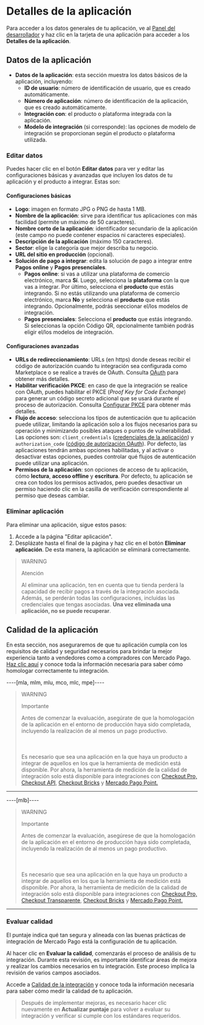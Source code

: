 # Detalles de la aplicación

Para acceder a los datos generales de tu aplicación, ve al [Panel del desarrollador](/developers/panel/app) y haz clic en la tarjeta de una aplicación para acceder a los **Detalles de la aplicación**.

## Datos de la aplicación

* **Datos de la aplicación**: esta sección muestra los datos básicos de la aplicación, incluyendo:
  - **ID de usuario**: número de identificación de usuario, que es creado automáticamente.
  - **Número de aplicación**: número de identificación de la aplicación, que es creado automáticamente.
  - **Integración con**: el producto o plataforma integrada con la aplicación.
  - **Modelo de integración** (si corresponde): las opciones de modelo de integración se proporcionan según el producto o plataforma utilizada.

### Editar datos

Puedes hacer clic en el botón **Editar datos** para ver y editar las configuraciones básicas y avanzadas que incluyen los datos de tu aplicación y el producto a integrar. Estas son:

#### Configuraciones básicas

* **Logo**: imagen en formato JPG o PNG de hasta 1 MB.
* **Nombre de la aplicación**: sirve para identificar tus aplicaciones con más facilidad (permite un máximo de 50 caracteres).
* **Nombre corto de la aplicación**: identificador secundario de la aplicación (este campo no puede contener espacios ni caracteres especiales).
* **Descripción de la aplicación** (máximo 150 caracteres).
* **Sector**: elige la categoría que mejor describa tu negocio.
* **URL del sitio en producción** (opcional).
* **Solución de pago a integrar**: edita la solución de pago a integrar entre **Pagos online** y **Pagos presenciales**.
  - **Pagos online**: si vas a utilizar una plataforma de comercio electrónico, marca **Sí**. Luego, selecciona la **plataforma** con la que vas a integrar. Por último, selecciona el **producto** que estás integrando. Si no estás utilizando una plataforma de comercio electrónico, marca **No** y selecciona el **producto** que estás integrando. Opcionalmente, podrás seeccionar el/los modelos de integración.
  - **Pagos presenciales**: Selecciona el **producto** que estás integrando. Si seleccionas la opción Código QR, opcionalmente también podrás eligir el/los modelos de integración.

#### Configuraciones avanzadas

* **URLs de redireccionamiento**: URLs (en https) donde deseas recibir el código de autorización cuando tu integración sea configurada como Marketplace o se realice a través de OAuth. Consulta [OAuth](/developers/es/docs/security/oauth/introduction) para obtener más detalles.
* **Habilitar verificación PKCE**: en caso de que la integración se realice con OAuth, puedes habilitar el PKCE (_Proof Key for Code Exchange_) para generar un código secreto adicional que se usará durante el proceso de autorización. Consulta [Configurar PKCE](/developers/es/docs/security/oauth/creation#bookmark_configurar_pkce) para obtener más detalles. 
* **Flujo de acceso**: selecciona los tipos de autenticación que tu aplicación puede utilizar, limitando la aplicación solo a los flujos necesarios para su operación y minimizando posibles ataques o puntos de vulnerabilidad. Las opciones son: `client_credentials` ([credenciales de la aplicación](/developers/es/guides/additional-content/your-integrations/credentials)) y `authorization_code` ([código de autorización OAuth](/developers/es/docs/security/oauth/introduction)). Por defecto, las aplicaciones tendrán ambas opciones habilitadas, y al activar o desactivar estas opciones, puedes controlar qué flujos de autenticación puede utilizar una aplicación.
* **Permisos de la aplicación**: son opciones de acceso de tu aplicación, cómo **lectura**, **acceso offline** y **escritura**. Por defecto, tu aplicación se crea con todos los permisos activados, pero puedes desactivar un permiso haciendo clic en la casilla de verificación correspondiente al permiso que deseas cambiar.

### Eliminar aplicación

Para eliminar una aplicación, sigue estos pasos:

1. Accede a la página "Editar aplicación".
2. Desplázate hasta el final de la página y haz clic en el botón **Eliminar aplicación**.
De esta manera, la aplicación se eliminará correctamente.

> WARNING
>
> Atención
>
> Al eliminar una aplicación, ten en cuenta que tu tienda perderá la capacidad de recibir pagos a través de la integración asociada. Además, se perderán todas las configuraciones, incluidas las credenciales que tengas asociadas. **Una vez eliminada una aplicación, no se puede recuperar**.

## Calidad de la aplicación

En esta sección, nos aseguraremos de que tu aplicación cumpla con los requisitos de calidad y seguridad necesarios para brindar la mejor experiencia tanto a vendedores como a compradores con Mercado Pago. [Haz clic aquí](/developers/es/guides/additional-content/homologator/homologator) y conoce toda la información necesaria para saber cómo homologar correctamente tu integración.

----[mla, mlm, mlu, mco, mlc, mpe]----

> WARNING
>
> Importante
>
> Antes de comenzar la evaluación, asegúrate de que la homologación de la aplicación en el entorno de producción haya sido completada, incluyendo la realización de al menos un pago productivo.  <br><br>
> <br><br>
> Es necesario que sea una aplicación en la que haya un producto a integrar de aquellos en los que la herramienta de medición está disponible. Por ahora, la herramienta de medición de la calidad de integración solo está disponible para integraciones con [Checkout Pro,](/developers/es/docs/checkout-pro/landing) [Checkout API](/developers/es/docs/checkout-api/landing), [Checkout Bricks](/developers/es/docs/checkout-bricks/landing) y [Mercado Pago Point.](/developers/es/docs/mp-point/landing)

------------
----[mlb]----

> WARNING
>
> Importante
>
> Antes de comenzar la evaluación, asegúrese de que la homologación de la aplicación en el entorno de producción haya sido completada, incluyendo la realización de al menos un pago productivo.  <br><br>
> <br><br>
> Es necesario que sea una aplicación en la que haya un producto a integrar de aquellos en los que la herramienta de medición está disponible. Por ahora, la herramienta de medición de la calidad de integración solo está disponible para integraciones con [Checkout Pro,](/developers/es/docs/checkout-pro/landing) [Checkout Transparente](/developers/es/docs/checkout-api/landing), [Checkout Bricks](/developers/es/docs/checkout-bricks/landing) y [Mercado Pago Point.](/developers/es/docs/mp-point/landing)

------------

### Evaluar calidad

El puntaje indica qué tan segura y alineada con las buenas prácticas de integración de Mercado Pago está la configuración de tu aplicación.

Al hacer clic en **Evaluar la calidad**, comenzarás el proceso de análisis de tu integración. Durante esta revisión, es importante identificar áreas de mejora y realizar los cambios necesarios en tu integración. Este proceso implica la revisión de varios campos asociados.

Accede a [Calidad de la integración](/developers/es/guides/additional-content/homologator/homologator) y conoce toda la información necesaria para saber cómo medir la calidad de tu aplicación.

> Después de implementar mejoras, es necesario hacer clic nuevamente en **Actualizar puntaje** para volver a evaluar su integración y verificar si cumple con los estándares requeridos.